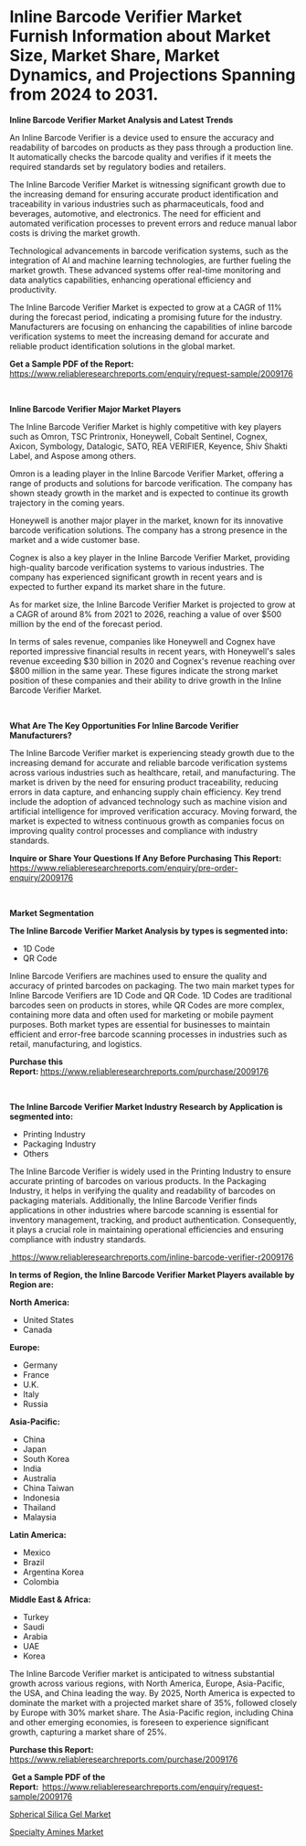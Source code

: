 <p><h1>Inline Barcode Verifier Market Furnish Information about Market Size, Market Share, Market Dynamics, and Projections Spanning from 2024 to 2031.</h1></p><p><strong>Inline Barcode Verifier Market Analysis and Latest Trends</strong></p>
<p><p>An Inline Barcode Verifier is a device used to ensure the accuracy and readability of barcodes on products as they pass through a production line. It automatically checks the barcode quality and verifies if it meets the required standards set by regulatory bodies and retailers.</p><p>The Inline Barcode Verifier Market is witnessing significant growth due to the increasing demand for ensuring accurate product identification and traceability in various industries such as pharmaceuticals, food and beverages, automotive, and electronics. The need for efficient and automated verification processes to prevent errors and reduce manual labor costs is driving the market growth.</p><p>Technological advancements in barcode verification systems, such as the integration of AI and machine learning technologies, are further fueling the market growth. These advanced systems offer real-time monitoring and data analytics capabilities, enhancing operational efficiency and productivity.</p><p>The Inline Barcode Verifier Market is expected to grow at a CAGR of 11% during the forecast period, indicating a promising future for the industry. Manufacturers are focusing on enhancing the capabilities of inline barcode verification systems to meet the increasing demand for accurate and reliable product identification solutions in the global market.</p></p>
<p><strong>Get a Sample PDF of the Report:&nbsp;</strong> <a href="https://www.reliableresearchreports.com/enquiry/request-sample/2009176">https://www.reliableresearchreports.com/enquiry/request-sample/2009176</a></p>
<p>&nbsp;</p>
<p><strong>Inline Barcode Verifier Major Market Players</strong></p>
<p><p>The Inline Barcode Verifier Market is highly competitive with key players such as Omron, TSC Printronix, Honeywell, Cobalt Sentinel, Cognex, Axicon, Symbology, Datalogic, SATO, REA VERIFIER, Keyence, Shiv Shakti Label, and Aspose among others.</p><p>Omron is a leading player in the Inline Barcode Verifier Market, offering a range of products and solutions for barcode verification. The company has shown steady growth in the market and is expected to continue its growth trajectory in the coming years.</p><p>Honeywell is another major player in the market, known for its innovative barcode verification solutions. The company has a strong presence in the market and a wide customer base.</p><p>Cognex is also a key player in the Inline Barcode Verifier Market, providing high-quality barcode verification systems to various industries. The company has experienced significant growth in recent years and is expected to further expand its market share in the future.</p><p>As for market size, the Inline Barcode Verifier Market is projected to grow at a CAGR of around 8% from 2021 to 2026, reaching a value of over $500 million by the end of the forecast period.</p><p>In terms of sales revenue, companies like Honeywell and Cognex have reported impressive financial results in recent years, with Honeywell's sales revenue exceeding $30 billion in 2020 and Cognex's revenue reaching over $800 million in the same year. These figures indicate the strong market position of these companies and their ability to drive growth in the Inline Barcode Verifier Market.</p></p>
<p>&nbsp;</p>
<p><strong>What Are The Key Opportunities For Inline Barcode Verifier Manufacturers?</strong></p>
<p><p>The Inline Barcode Verifier market is experiencing steady growth due to the increasing demand for accurate and reliable barcode verification systems across various industries such as healthcare, retail, and manufacturing. The market is driven by the need for ensuring product traceability, reducing errors in data capture, and enhancing supply chain efficiency. Key trend include the adoption of advanced technology such as machine vision and artificial intelligence for improved verification accuracy. Moving forward, the market is expected to witness continuous growth as companies focus on improving quality control processes and compliance with industry standards.</p></p>
<p><strong>Inquire or Share Your Questions If Any Before Purchasing This Report:</strong> <a href="https://www.reliableresearchreports.com/enquiry/pre-order-enquiry/2009176">https://www.reliableresearchreports.com/enquiry/pre-order-enquiry/2009176</a></p>
<p>&nbsp;</p>
<p><strong>Market Segmentation</strong></p>
<p><strong>The Inline Barcode Verifier Market Analysis by types is segmented into:</strong></p>
<p><ul><li>1D Code</li><li>QR Code</li></ul></p>
<p><p>Inline Barcode Verifiers are machines used to ensure the quality and accuracy of printed barcodes on packaging. The two main market types for Inline Barcode Verifiers are 1D Code and QR Code. 1D Codes are traditional barcodes seen on products in stores, while QR Codes are more complex, containing more data and often used for marketing or mobile payment purposes. Both market types are essential for businesses to maintain efficient and error-free barcode scanning processes in industries such as retail, manufacturing, and logistics.</p></p>
<p><strong>Purchase this Report:&nbsp;</strong><a href="https://www.reliableresearchreports.com/purchase/2009176">https://www.reliableresearchreports.com/purchase/2009176</a></p>
<p>&nbsp;</p>
<p><strong>The Inline Barcode Verifier Market Industry Research by Application is segmented into:</strong></p>
<p><ul><li>Printing Industry</li><li>Packaging Industry</li><li>Others</li></ul></p>
<p><p>The Inline Barcode Verifier is widely used in the Printing Industry to ensure accurate printing of barcodes on various products. In the Packaging Industry, it helps in verifying the quality and readability of barcodes on packaging materials. Additionally, the Inline Barcode Verifier finds applications in other industries where barcode scanning is essential for inventory management, tracking, and product authentication. Consequently, it plays a crucial role in maintaining operational efficiencies and ensuring compliance with industry standards.</p></p>
<p><a href="https://www.reliableresearchreports.com/inline-barcode-verifier-r2009176">&nbsp;https://www.reliableresearchreports.com/inline-barcode-verifier-r2009176</a></p>
<p><strong>In terms of Region, the Inline Barcode Verifier Market Players available by Region are:</strong></p>
<p>
    <p> <strong> North America: </strong>
        <ul>
            <li>United States</li>
            <li>Canada</li>
        </ul>
        </p> 
    <p> <strong> Europe: </strong>
        <ul>
            <li>Germany</li>
            <li>France</li>
            <li>U.K.</li>
            <li>Italy</li>
            <li>Russia</li>
        </ul>
        </p> 
    <p> <strong> Asia-Pacific: </strong>
        <ul>
            <li>China</li>
            <li>Japan</li>
            <li>South Korea</li>
            <li>India</li>
            <li>Australia</li>
            <li>China Taiwan</li>
            <li>Indonesia</li>
            <li>Thailand</li>
            <li>Malaysia</li>
        </ul>
        </p> 
    <p> <strong> Latin America: </strong>
        <ul>
            <li>Mexico</li>
            <li>Brazil</li>
            <li>Argentina Korea</li>
            <li>Colombia</li>
        </ul>
        </p> 
    <p> <strong> Middle East & Africa: </strong>
        <ul>
            <li>Turkey</li>
            <li>Saudi</li>
            <li>Arabia</li>
            <li>UAE</li>
            <li>Korea</li>
        </ul>
    </p>
    </p>
<p><p>The Inline Barcode Verifier market is anticipated to witness substantial growth across various regions, with North America, Europe, Asia-Pacific, the USA, and China leading the way. By 2025, North America is expected to dominate the market with a projected market share of 35%, followed closely by Europe with 30% market share. The Asia-Pacific region, including China and other emerging economies, is foreseen to experience significant growth, capturing a market share of 25%.</p></p>
<p><strong>Purchase this Report: </strong><a href="https://www.reliableresearchreports.com/purchase/2009176">https://www.reliableresearchreports.com/purchase/2009176</a></p>
<p>&nbsp;<strong>Get a Sample PDF of the Report:&nbsp;&nbsp;</strong><a href="https://www.reliableresearchreports.com/enquiry/request-sample/2009176">https://www.reliableresearchreports.com/enquiry/request-sample/2009176</a></p>
<p><strong></strong></p>
<p><p><a href="https://issuu.com/reportprime-2/docs/spherical-silica-gel-market-size-2030.pptx">Spherical Silica Gel Market</a></p><p><a href="https://issuu.com/reportprime-2/docs/specialty-amines-market-size-2030.pptx">Specialty Amines Market</a></p></p>